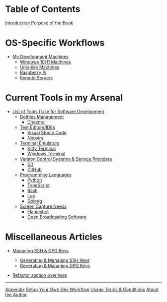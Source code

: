 # Table of Contents

<!-- markdownlint-disable -->

[Introduction](../README.md) [Purpose of the Book](about_book.md)

# OS-Specific Workflows

- [My Development Machines](os_specific_workflows/README.md)
  - [Windows 10/11 Machines](os_specific_workflows/windows_machines.md)
  - [Unix-like Machines](os_specific_workflows/unix_machines.md)
  - [Raspberry Pi]()
  - [Remote Servers]()

# Current Tools in my Arsenal

- [List of Tools I Use for Software Development](tools_used/README.md)
  - [Dotfiles Management]()
    - [Chezmoi](tools_used/chezmoi_dotfiles_management.md)
  - [Text Editors/IDEs]()
    - [Visual Studio Code](tools_used/vscode_configurations.md)
    - [Neovim](tools_used/neovim_configurations.md)
  - [Terminal Emulators](terminals/README.md)
    - [Kitty Terminal](terminals/kitty.md)
    - [Windows Terminal](terminals/windows_terminal.md)
  - [Version Control Systems & Service Providers]()
    - [Git](git/git_version_control_configurations.md)
    - [GitHub]()
  - [Programming Languages](programming_languages/README.md)
    - [Python](programming_languages/python.md)
    - [TypeScript](programming_languages/typescript.md)
    - [Bash]()
    - [Lua]()
    - [Golang]()
  - [Screen Capture Needs](screen_cap_tools/README.md)
    - [Flameshot]()
    - [Open Broadcasting Software]()

# Miscellaneous Articles

- [Managing SSH & GPG Keys](managing_ssh_and_gpg_keys/README.md)

  - [Generating & Managing SSH Keys](managing_ssh_and_gpg_keys/generating_and_managing_ssh_keys.md)
  - [Generating & Managing GPG Keys](managing_ssh_and_gpg_keys/generating_and_managing_gpg_keys.md)

- [Refactor section over here](articles/managing_ssh_and_gpg_keys.md)

---

[Appendix](appendix.md)
[Setup Your Own Dev Workflow](articles/setting_up_your_own_dev_workflow.md)
[Usage Terms & Conditions](terms_and_conditions.md)
[About the Author](about_jarmos.md)

<!-- markdownlint-restore -->
